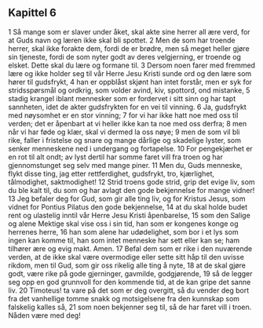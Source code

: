 ## Kapittel 6

1 Så mange som er slaver under åket, skal akte sine herrer all ære verd, for at Guds navn og læren ikke skal bli spottet.
2 Men de som har troende herrer, skal ikke forakte dem, fordi de er brødre, men så meget heller gjøre sin tjeneste, fordi de som nyter godt av deres velgjerning, er troende og elsket. Dette skal du lære og formane til.
3 Dersom noen farer med fremmed lære og ikke holder seg til vår Herre Jesu Kristi sunde ord og den lære som hører til gudsfrykt,
4 han er oppblåst skjønt han intet forstår, men er syk for stridsspørsmål og ordkrig, som volder avind, kiv, spottord, ond mistanke,
5 stadig krangel iblant mennesker som er fordervet i sitt sinn og har tapt sannheten, idet de akter gudsfrykten for en vei til vinning.
6 Ja, gudsfrykt med nøysomhet er en stor vinning;
7 for vi har ikke hatt noe med oss til verden; det er åpenbart at vi heller ikke kan ta noe med oss derfra;
8 men når vi har føde og klær, skal vi dermed la oss nøye;
9 men de som vil bli rike, faller i fristelse og snare og mange dårlige og skadelige lyster, som senker menneskene ned i undergang og fortapelse.
10 For pengekjærhet er en rot til alt ondt; av lyst dertil har somme faret vill fra troen og har gjennomstunget seg selv med mange piner.
11 Men du, Guds menneske, flykt disse ting, jag etter rettferdighet, gudsfrykt, tro, kjærlighet, tålmodighet, saktmodighet!
12 Strid troens gode strid, grip det evige liv, som du ble kalt til, du som og har avlagt den gode bekjennelse for mange vidner!
13 Jeg befaler deg for Gud, som gir alle ting liv, og for Kristus Jesus, som vidnet for Pontius Pilatus den gode bekjennelse,
14 at du skal holde budet rent og ulastelig inntil vår Herre Jesu Kristi åpenbarelse,
15 som den Salige og alene Mektige skal vise oss i sin tid, han som er kongenes konge og herrenes herre,
16 han som alene har udødelighet, som bor i et lys som ingen kan komme til, han som intet menneske har sett eller kan se; ham tilhører ære og evig makt. Amen.
17 Befal dem som er rike i den nuværende verden, at de ikke skal være overmodige eller sette sitt håp til den uvisse rikdom, men til Gud, som gir oss rikelig alle ting å nyte,
18 at de skal gjøre godt, være rike på gode gjerninger, gavmilde, godgjørende,
19 så de legger seg opp en god grunnvoll for den kommende tid, at de kan gripe det sanne liv.
20 Timoteus! ta vare på det som er deg overgitt, så du vender deg bort fra det vanhellige tomme snakk og motsigelsene fra den kunnskap som falskelig kalles så,
21 som noen bekjenner seg til, så de har faret vill i troen. Nåden være med deg!
